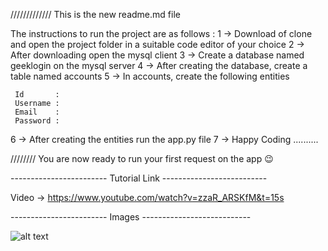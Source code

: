 ///////////// This is the new readme.md file 


The instructions to run the project are as follows :
1 -> Download of clone and open the project folder in a suitable code editor of your choice
2 -> After downloading open the mysql client
3 -> Create a database named geeklogin on the mysql server
4 -> After creating the database, create a table named accounts
5 -> In accounts, create the following entities

     Id       : 
     Username :
     Email    :
     Password :
     
6 -> After creating the entities run the app.py file
7 -> Happy Coding .......... 



//////// You are now ready to run your first request on the app 😉



------------------------           Tutorial Link          --------------------------

Video -> https://www.youtube.com/watch?v=zzaR_ARSKfM&t=15s



------------------------              Images              ---------------------------

![alt text](https://github.com/[username]/Atharva1011/blob/branch/image.jpg?raw=true)
 
